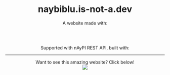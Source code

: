 <h1 align="center">
  naybiblu.is-not-a.dev
</h1>
<div align="center">
  <p>A website made with:<br></p>
  <img  
    src="https://img.shields.io/badge/GITHUB PAGES-00008B?style=for-the-badge&logo=Github%20Pages&logoColor=white"/>
  <p><br>Supported with nAyPI REST API, built with:</p>
  <img  
    src="https://img.shields.io/badge/NODE%20JS-00008B?style=for-the-badge&logo=nodedotjs&logoColor=339933"/>
  <img  
    src="https://img.shields.io/badge/EXPRESS%20JS-00008B?style=for-the-badge&logo=express&logoColor=white"/>
  <img  
    src="https://img.shields.io/badge/MONGODB-00008B?style=for-the-badge&logo=mongodb&logoColor=4EA94B"/>
</div>
<hr>
<p align="center">
  Want to see this amazing website? Click below!<br>
  <a href="https://naybiblu.is-not-a.dev">
    <img
     src="https://img.shields.io/badge/TELEPORT-00008B?style=for-the-badge&logo=none&logoColor=white"
  </a>
</p> 
